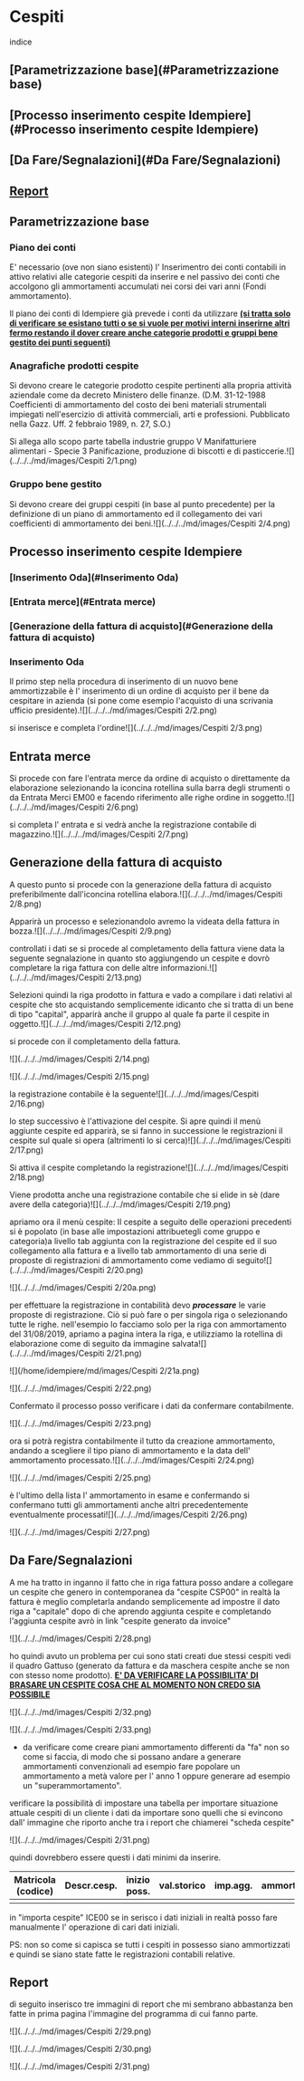 # Cespiti

indice

## [Parametrizzazione base](#Parametrizzazione base)

## [Processo inserimento cespite Idempiere](#Processo inserimento cespite Idempiere)

## [Da Fare/Segnalazioni](#Da Fare/Segnalazioni)

## [Report](#Report)

## Parametrizzazione base

### Piano dei conti

E' necessario (ove non siano esistenti) l' Inserimentro dei conti contabili in attivo relativi alle categorie cespiti da inserire e nel passivo dei conti che accolgono gli ammortamenti accumulati nei corsi dei vari anni (Fondi ammortamento).

Il piano dei conti di Idempiere già prevede i conti da utilizzare **<u>(si tratta solo di verificare se esistano tutti o se si vuole per motivi interni inserirne altri fermo restando il dover creare anche categorie prodotti e gruppi bene gestito dei punti seguenti)</u>**

### Anagrafiche prodotti cespite

Si devono creare le categorie prodotto cespite pertinenti alla propria attività aziendale come da decreto Ministero delle finanze. (D.M. 31-12-1988 Coefficienti di ammortamento del costo dei beni materiali strumentali impiegati nell'esercizio
di attività commerciali, arti e professioni. Pubblicato nella Gazz. Uff. 2 febbraio 1989, n. 27, S.O.)

Si allega allo scopo parte tabella industrie gruppo V Manifatturiere alimentari - Specie 3 Panificazione, produzione di biscotti e di pasticcerie.![](../../../md/images/Cespiti 2/1.png)

### Gruppo bene gestito

Si devono creare dei gruppi cespiti (in base al punto precedente) per la definizione di un piano di ammortamento ed il collegamento dei vari coefficienti di ammortamento dei beni.![](../../../md/images/Cespiti 2/4.png)

## Processo inserimento cespite Idempiere

### [Inserimento Oda](#Inserimento Oda)

### [Entrata merce](#Entrata merce)

### [Generazione della fattura di acquisto](#Generazione della fattura di acquisto)

### Inserimento Oda

Il primo step nella procedura di inserimento di un nuovo bene ammortizzabile è l' inserimento di un ordine di acquisto per il bene da cespitare in azienda (si pone come esempio l'acquisto di una scrivania ufficio presidente).![](../../../md/images/Cespiti 2/2.png)

si inserisce e completa l'ordine![](../../../md/images/Cespiti 2/3.png)

## Entrata merce

Si procede con fare l'entrata merce da ordine di acquisto o direttamente da elaborazione selezionando la iconcina rotellina sulla barra degli strumenti o da Entrata Merci EM00 e facendo riferimento alle righe ordine in soggetto.![](../../../md/images/Cespiti 2/6.png)

si completa l' entrata e si vedrà anche la registrazione contabile di magazzino.![](../../../md/images/Cespiti 2/7.png)

## Generazione della fattura di acquisto

A questo punto si procede con la generazione della fattura di acquisto preferibilmente dall'iconcina rotellina elabora.![](../../../md/images/Cespiti 2/8.png)

Apparirà un processo e selezionandolo avremo la videata della fattura in bozza.![](../../../md/images/Cespiti 2/9.png)

controllati i dati se si procede al completamento della fattura viene data la seguente segnalazione in quanto sto aggiungendo un cespite e dovrò completare la riga fattura con delle altre informazioni.![](../../../md/images/Cespiti 2/13.png)

Selezioni quindi la riga prodotto in fattura e vado a compilare i dati relativi al cespite che sto acquistando semplicemente idicanto che si tratta di un bene di tipo "capital", apparirà anche il gruppo al quale fa parte il cespite in oggetto.![](../../../md/images/Cespiti 2/12.png)

si procede con il completamento della fattura.

![](../../../md/images/Cespiti 2/14.png)

![](../../../md/images/Cespiti 2/15.png)

la registrazione contabile è la seguente![](../../../md/images/Cespiti 2/16.png)

lo step successivo è l'attivazione del cespite. Si apre quindi il menù aggiunte cespite ed apparirà, se si fanno in successione le registrazioni il cespite sul quale si opera (altrimenti lo si cerca)![](../../../md/images/Cespiti 2/17.png)

Si attiva il cespite completando la registrazione![](../../../md/images/Cespiti 2/18.png)

Viene prodotta anche una registrazione contabile che si elide in sè (dare avere della categoria)![](../../../md/images/Cespiti 2/19.png)

apriamo ora il menù cespite: Il cespite a seguito delle operazioni precedenti si è popolato (in base alle impostazioni attribuetegli come gruppo e categoria)a livello tab aggiunta con la registrazione del cespite ed il suo collegamento alla fattura e a livello tab ammortamento di una serie di proposte di registrazioni di ammortamento come vediamo di seguito![](../../../md/images/Cespiti 2/20.png)

![](../../../md/images/Cespiti 2/20a.png)

per effettuare la registrazione in contabilità devo ***processare*** le varie proposte di registrazione. Ciò si può fare o per singola riga o selezionando tutte le righe. nell'esempio lo facciamo solo per la riga con ammortamento del 31/08/2019, apriamo a pagina intera la riga, e utilizziamo la rotellina di elaborazione come di seguito da immagine salvata![](../../../md/images/Cespiti 2/21.png)

![](/home/idempiere/md/images/Cespiti 2/21a.png)

![](../../../md/images/Cespiti 2/22.png)

Confermato il processo posso verificare i dati da confermare contabilmente.

![](../../../md/images/Cespiti 2/23.png)

ora si potrà registra contabilmente il tutto da creazione ammortamento, andando a scegliere il tipo piano di ammortamento e la data dell' ammortamento processato.![](../../../md/images/Cespiti 2/24.png)

![](../../../md/images/Cespiti 2/25.png)

è l'ultimo della lista l' ammortamento in esame e confermando si confermano tutti gli ammortamenti anche altri precedentemente eventualmente processati![](../../../md/images/Cespiti 2/26.png)

![](../../../md/images/Cespiti 2/27.png)

## Da Fare/Segnalazioni

A me ha tratto in inganno il fatto che in riga fattura posso andare a collegare un cespite che genero in contemporanea da "cespite CSP00" in realtà la fattura è meglio completarla andando semplicemente ad impostre il dato riga a "capitale" dopo di che aprendo aggiunta cespite e completando l'aggiunta cespite avrò in link "cespite generato da invoice"

![](../../../md/images/Cespiti 2/28.png)

ho quindi avuto un problema per cui sono stati creati due stessi cespiti vedi il quadro Gattuso (generato da fattura e da maschera cespite anche se non con stesso nome prodotto). **<u>E' DA VERIFICARE LA POSSIBILITA' DI BRASARE UN CESPITE COSA CHE AL MOMENTO NON CREDO SIA POSSIBILE</u>**

![](../../../md/images/Cespiti 2/32.png)

![](../../../md/images/Cespiti 2/33.png)



- da verificare come creare piani ammortamento differenti da "fa" non so come si faccia, di modo che si possano andare a generare ammortamenti convenzionali ad esempio fare popolare un ammortamento a metà valore per l' anno 1 oppure generare ad esempio un "superammortamento".

verificare la possibilità di impostare una tabella per importare situazione attuale cespiti di un cliente i dati da importare sono quelli che si evincono dall' immagine che riporto anche tra i report che chiamerei "scheda cespite"

![](../../../md/images/Cespiti 2/31.png)

quindi dovrebbero essere questi i dati minimi da inserire.

| Matricola (codice) | Descr.cesp. | inizio poss. | val.storico | imp.agg. | ammort. | progr.amm. | res.da amm. |
| ------------------ | ----------- | ------------ | ----------- | -------- | ------- | ---------- | ----------- |
|                    |             |              |             |          |         |            |             |

in "importa cespite" ICE00 se in serisco i dati iniziali in realtà posso fare manualmente l' operazione di cari dati iniziali.

PS: non so come si capisca se tutti i cespiti in possesso siano ammortizzati e quindi se siano state fatte le registrazioni contabili relative.

## Report

di seguito inserisco tre immagini di report che mi sembrano abbastanza ben fatte in prima pagina l'immagine del programma di cui fanno parte.

![](../../../md/images/Cespiti 2/29.png)

![](../../../md/images/Cespiti 2/30.png)

![](../../../md/images/Cespiti 2/31.png)